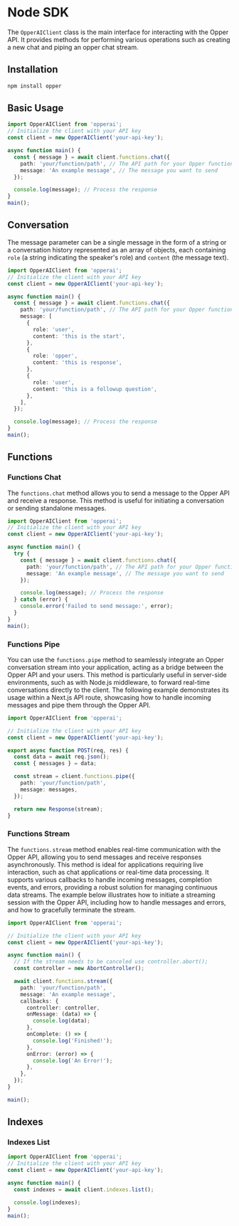 # Node SDK

The `OpperAIClient` class is the main interface for interacting with the Opper API. It provides methods for performing various operations such as creating a new chat and piping an opper chat stream.

## Installation

```bash
npm install opper
```

## Basic Usage

```typescript
import OpperAIClient from 'opperai';
// Initialize the client with your API key
const client = new OpperAIClient('your-api-key');

async function main() {
  const { message } = await client.functions.chat({
    path: 'your/function/path', // The API path for your Opper function
    message: 'An example message', // The message you want to send
  });

  console.log(message); // Process the response
}
main();
```

## Conversation

The message parameter can be a single message in the form of a string or a conversation history represented as an array of objects, each containing `role` (a string indicating the speaker's role) and `content` (the message text).

```typescript
import OpperAIClient from 'opperai';
// Initialize the client with your API key
const client = new OpperAIClient('your-api-key');

async function main() {
  const { message } = await client.functions.chat({
    path: 'your/function/path', // The API path for your Opper function
    message: [
      {
        role: 'user',
        content: 'this is the start',
      },
      {
        role: 'opper',
        content: 'this is response',
      },
      {
        role: 'user',
        content: 'this is a followup question',
      },
    ],
  });

  console.log(message); // Process the response
}
main();
```

## Functions

### Functions Chat

The `functions.chat` method allows you to send a message to the Opper API and receive a response. This method is useful for initiating a conversation or sending standalone messages.

```typescript
import OpperAIClient from 'opperai';
// Initialize the client with your API key
const client = new OpperAIClient('your-api-key');

async function main() {
  try {
    const { message } = await client.functions.chat({
      path: 'your/function/path', // The API path for your Opper function
      message: 'An example message', // The message you want to send
    });

    console.log(message); // Process the response
  } catch (error) {
    console.error('Failed to send message:', error);
  }
}
main();
```

### Functions Pipe

You can use the `functions.pipe` method to seamlessly integrate an Opper conversation stream into your application, acting as a bridge between the Opper API and your users. This method is particularly useful in server-side environments, such as with Node.js middleware, to forward real-time conversations directly to the client. The following example demonstrates its usage within a Next.js API route, showcasing how to handle incoming messages and pipe them through the Opper API.

```typescript
import OpperAIClient from 'opperai';

// Initialize the client with your API key
const client = new OpperAIClient('your-api-key');

export async function POST(req, res) {
  const data = await req.json();
  const { messages } = data;

  const stream = client.functions.pipe({
    path: 'your/function/path',
    message: messages,
  });

  return new Response(stream);
}
```

### Functions Stream

The `functions.stream` method enables real-time communication with the Opper API, allowing you to send messages and receive responses asynchronously. This method is ideal for applications requiring live interaction, such as chat applications or real-time data processing. It supports various callbacks to handle incoming messages, completion events, and errors, providing a robust solution for managing continuous data streams. The example below illustrates how to initiate a streaming session with the Opper API, including how to handle messages and errors, and how to gracefully terminate the stream.

```typescript
import OpperAIClient from 'opperai';

// Initialize the client with your API key
const client = new OpperAIClient('your-api-key');

async function main() {
  // If the stream needs to be canceled use controller.abort();
  const controller = new AbortController();

  await client.functions.stream({
    path: 'your/function/path',
    message: 'An example message',
    callbacks: {
      controller: controller,
      onMessage: (data) => {
        console.log(data);
      },
      onComplete: () => {
        console.log('Finished!');
      },
      onError: (error) => {
        console.log('An Error!');
      },
    },
  });
}

main();
```

## Indexes

### Indexes List

```typescript
import OpperAIClient from 'opperai';
// Initialize the client with your API key
const client = new OpperAIClient('your-api-key');

async function main() {
  const indexes = await client.indexes.list();

  console.log(indexes);
}
main();
```
